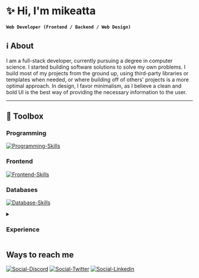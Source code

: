# ✨ Hi, I'm __mikeatta__

**`Web Developer (Frontend / Backend / Web Design)`**

## ℹ️ About
I am a full-stack developer, currently pursuing a degree in computer science. I started building software solutions to solve my own problems. I build most of my projects from the ground up, using third-party libraries or templates when needed, or where building off of others' projects is a more optimal approach. In design, I favor minimalism, as I believe a clean and bold UI is the best way of providing the necessary information to the user.

---

## 🧰 Toolbox
### Programming
[![Programming-Skills](https://skillicons.dev/icons?i=js,ts,nodejs,java)](https://skillicons.dev)

### Frontend
[![Frontend-Skills](https://skillicons.dev/icons?i=html,css,vue,react,nextjs,wordpress)](https://skillicons.dev)

### Databases
[![Database-Skills](https://skillicons.dev/icons?i=mysql,postgres)](https://skillicons.dev)

<details>
  <summary><h3>Experience</h3></summary>
  Most of my experience comes from building apps for personal use, and building Uni projects. In the past, I've gathered experience in IT and Software Development through internships at Philips Lighting (currently Signify) as well as working for a small WordPress web design & development studio.
</details>

## Ways to reach me
[![Social-Discord](https://skillicons.dev/icons?i=discord)](#)
[![Social-Twitter](https://skillicons.dev/icons?i=twitter)](https://x.com/m_chaels)
[![Social-Linkedin](https://skillicons.dev/icons?i=linkedin)](https://www.linkedin.com/in/mikeatta)
